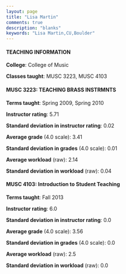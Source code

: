 ```yaml
---
layout: page
title: "Lisa Martin" 
comments: true
description: "blanks"
keywords: "Lisa Martin,CU,Boulder"
---
```

<head>
<script src="https://ajax.googleapis.com/ajax/libs/jquery/2.1.3/jquery.min.js"></script>
<script src="https://dl.dropboxusercontent.com/s/pc42nxpaw1ea4o9/highcharts.js?dl=0"></script>
<!-- <script src="../assets/js/highcharts.js"></script> -->
<style type="text/css">@font-face {
	font-family: "Bebas Neue";
	src: url(https://www.filehosting.org/file/details/544349/BebasNeue Regular.otf) format("opentype");
	}
	h1.Bebas { 
		font-family: "Bebas Neue", Verdana, Tahoma;
	}
</style>
</head>
	   
#### TEACHING INFORMATION

**College**: College of Music

**Classes taught**: MUSC 3223, MUSC 4103

#### MUSC 3223: TEACHING BRASS INSTRMNTS

**Terms taught**: Spring 2009, Spring 2010

**Instructor rating**: 5.71

**Standard deviation in instructor rating**: 0.02

**Average grade** (4.0 scale): 3.41

**Standard deviation in grades** (4.0 scale): 0.01

**Average workload** (raw): 2.14

**Standard deviation in workload** (raw): 0.04

#### MUSC 4103: Introduction to Student Teaching

**Terms taught**: Fall 2013

**Instructor rating**: 6.0

**Standard deviation in instructor rating**: 0.0

**Average grade** (4.0 scale): 3.56

**Standard deviation in grades** (4.0 scale): 0.0

**Average workload** (raw): 2.5

**Standard deviation in workload** (raw): 0.0

